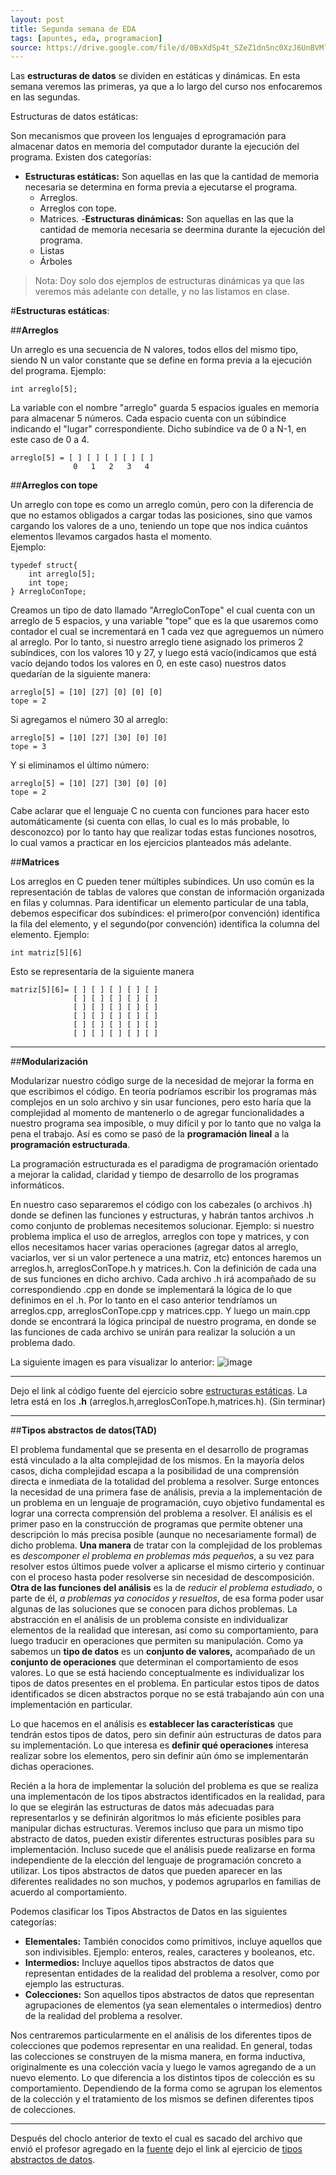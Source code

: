 ```yaml
---
layout: post
title: Segunda semana de EDA
tags: [apuntes, eda, programacion]
source: https://drive.google.com/file/d/0BxXdSp4t_SZeZ1dnSnc0XzJ6UnBVMlVoaDAta3F6Y3ZsSGs0/view?usp=sharing
---
```


Las __estructuras de datos__ se dividen en estáticas y dinámicas. En esta semana veremos las primeras, ya que a lo largo del curso nos enfocaremos en las segundas.

Estructuras de datos estáticas:


Son mecanismos que proveen los lenguajes d eprogramación para almacenar datos en memoria del computador durante la ejecución del programa. Existen dos categorías:
- __Estructuras estáticas:__ Son aquellas en las que la cantidad de memoria necesaria se determina en forma previa a ejecutarse el programa.
    - Arreglos.
    - Arreglos con tope.
    - Matrices.
-__Estructuras dinámicas:__ Son aquellas en las que la cantidad de memoria necesaria se deermina durante la ejecución del programa.
    - Listas
    - Árboles

>Nota: Doy solo dos ejemplos de estructuras dinámicas ya que las veremos más adelante con detalle, y no las listamos en clase.


#__Estructuras estáticas__:

##__Arreglos__

Un arreglo es una secuencia de N valores, todos ellos del mismo tipo, siendo N un valor constante que se define en forma previa a la ejecución del programa.
Ejemplo:

    int arreglo[5];

La variable con el nombre "arreglo" guarda 5 espacios iguales en memoria para almacenar 5 números. Cada espacio cuenta con un súbindice indicando el "lugar" correspondiente. Dicho subíndice va de 0 a N-1, en este caso de 0 a 4.

    arreglo[5] = [ ] [ ] [ ] [ ] [ ]
                  0   1   2   3   4

##__Arreglos con tope__

Un arreglo con tope es como un arreglo común, pero con la diferencia de que no estamos obligados a cargar todas las posiciones, sino que vamos cargando los valores de a uno, teniendo un tope que nos indica cuántos elementos llevamos cargados hasta el momento.              
Ejemplo:

    typedef struct{
        int arreglo[5];
        int tope;
    } ArregloConTope;

Creamos un tipo de dato llamado "ArregloConTope" el cual cuenta con un arreglo de 5 espacios, y una variable "tope" que es la que usaremos como contador el cual se incrementará en 1 cada vez que agreguemos un número al arreglo.
Por lo tanto, si nuestro arreglo tiene asignado los primeros 2 subíndices, con los valores 10 y 27, y luego está vacío(indicamos que está vacío dejando todos los valores en 0, en este caso) nuestros datos quedarían de la siguiente manera:

    arreglo[5] = [10] [27] [0] [0] [0]
    tope = 2

Si agregamos el número 30 al arreglo:

    arreglo[5] = [10] [27] [30] [0] [0]
    tope = 3

Y si eliminamos el último número:

    arreglo[5] = [10] [27] [30] [0] [0]
    tope = 2

Cabe aclarar que el lenguaje C no cuenta con funciones para hacer esto automáticamente (si cuenta con ellas, lo cual es lo más probable, lo desconozco) por lo tanto hay que realizar todas estas funciones nosotros, lo cual vamos a practicar en los ejercicios planteados más adelante.

##__Matrices__

Los arreglos en C pueden tener múltiples subíndices. Un uso común es la representación de tablas de valores que constan de información organizada en filas y columnas. Para identificar un elemento particular de una tabla, debemos especificar dos subíndices: el primero(por convención) identifica la fila del elemento, y el segundo(por convención) identifica la columna del elemento.
Ejemplo:

    int matriz[5][6]

Esto se representaría de la siguiente manera

    matriz[5][6]= [ ] [ ] [ ] [ ] [ ]
                  [ ] [ ] [ ] [ ] [ ]
                  [ ] [ ] [ ] [ ] [ ]
                  [ ] [ ] [ ] [ ] [ ]
                  [ ] [ ] [ ] [ ] [ ]
                  [ ] [ ] [ ] [ ] [ ]

---
##__Modularización__

Modularizar nuestro código surge de la necesidad de mejorar la forma en que escribimos el código. En teoría podríamos escribir los programas más complejos en un solo archivo y sin usar funciones, pero esto haría que la complejidad al momento de mantenerlo o de agregar funcionalidades a nuestro programa sea imposible, o muy difícil y por lo tanto que no valga la pena el trabajo.
Así es como se pasó de la __programación lineal__ a la __programación estructurada__.

La programación estructurada es el paradigma de programación orientado a mejorar la calidad, claridad y tiempo de desarrollo de los programas informáticos.

En nuestro caso separaremos el código con los cabezales (o archivos .h) donde se definen las funciones y estructuras, y habrán tantos archivos .h como conjunto de problemas necesitemos solucionar. Ejemplo: si nuestro problema implica el uso de arreglos, arreglos con tope y matrices, y con ellos necesitamos hacer varias operaciones (agregar datos al arreglo, vaciarlos, ver si un valor pertenece a una matriz, etc) entonces haremos un arreglos.h, arreglosConTope.h y matrices.h. Con la definición de cada una de sus funciones en dicho archivo.
Cada archivo .h irá acompañado de su correspondiendo .cpp en donde se implementará la lógica de lo que definimos en el .h. Por lo tanto en el caso anterior tendríamos un arreglos.cpp, arreglosConTope.cpp y matrices.cpp.
Y luego un main.cpp donde se encontrará la lógica principal de nuestro programa, en donde se las funciones de cada archivo se unirán para realizar la solución a un problema dado.

La siguiente imagen es para visualizar lo anterior:
![image]({{site.url/img/eda/semana2/modularizacion.png}})

---

Dejo el link al código fuente del ejercicio sobre [estructuras estáticas](https://github.com/Ctrl4/Estructura-de-Datos-y-Algoritmos/tree/master/Semana%2002/estructuras_estaticas). La letra está en los __.h__ (arreglos.h,arreglosConTope.h,matrices.h). (Sin terminar)

---

##__Tipos abstractos de datos(TAD)__

El problema fundamental que se presenta en el desarrollo de programas está vinculado a la alta complejidad de los mismos. En la mayoría delos casos, dicha complejidad escapa a la posibilidad de una comprensión directa e inmediata de la totalidad del problema a resolver. Surge entonces la necesidad de una primera fase de análisis, previa a la implementación de un problema en un lenguaje de programación, cuyo objetivo fundamental es lograr una correcta comprensión del problema a resolver.
El análisis es el primer paso en la construcción de programas que permite obtener una descripción lo más precisa posible (aunque no necesariamente formal) de dicho problema. __Una manera__ de tratar con la complejidad de los problemas es _descomponer el problema en problemas más pequeños_, a su vez para resolver estos últimos puede volver a aplicarse el mismo cirterio y continuar con el proceso hasta poder resolverse sin necesidad de descomposición.
__Otra de las funciones del análisis__ es la de _reducir el problema estudiado_, o parte de él, _a problemas ya conocidos y resueltos_, de esa forma poder usar algunas de las soluciones que se conocen para dichos problemas. La abstracción en el análisis de un problema consiste en individualizar elementos de la realidad que interesan, así como su comportamiento, para luego traducir en operaciones que permiten su manipulación. Como ya sabemos un __tipo de datos__ es un __conjunto de valores,__ acompañado de un __conjunto de operaciones__ que determinan el comportamiento de esos valores. Lo que se está haciendo conceptualmente es individualizar los tipos de datos presentes en el problema. En particular estos tipos de datos identificados se dicen abstractos porque no se está trabajando aún con una implementación en particular.

Lo que hacemos en el análisis es __establecer las características__ que tendrán estos tipos de datos, pero sin definir aún estructuras de datos para su implementación. Lo que interesa es __definir qué operaciones__ interesa realizar sobre los elementos, pero sin definir aún ómo se implementarán dichas operaciones.

Recién a la hora de implementar la solución del problema es que se realiza una implementacón de los tipos abstractos identificados en la realidad, para lo que se elegirán las estructuras de datos más adecuadas para representarlos y se definirán algoritmos lo más eficiente posibles para manipular dichas estructuras. Veremos incluso que para un mismo tipo abstracto de datos, pueden existir diferentes estructuras posibles para su implementación. Incluso sucede que el análisis puede realizarse en forma independiente de la elección del lenguaje de programación concreto a utilizar. Los tipos abstractos de datos que pueden aparecer en las diferentes realidades no son muchos, y podemos agruparlos en familias de acuerdo al comportamiento.

Podemos clasificar los Tipos Abstractos de Datos en las siguientes categorías:
- __Elementales:__ También conocidos como primitivos, incluye aquellos que son indivisibles. Ejemplo: enteros, reales, caracteres y booleanos, etc.
- __Intermedios:__ Incluye aquellos tipos abstractos de datos que representan entidades de la realidad del problema a resolver, como por ejemplo las estructuras.
- __Colecciones:__ Son aquellos tipos abstractos de datos que representan agrupaciones de elementos (ya sean elementales o intermedios) dentro de la realidad del problema a resolver.

Nos centraremos particularmente en el análisis de los diferentes tipos de colecciones que podemos representar en una realidad. En general, todas las colecciones se construyen de la misma manera, en forma inductiva, originalmente es una colección vacía y luego le vamos agregando de a un nuevo elemento. Lo que diferencia a los distintos tipos de colección es su comportamiento. Dependiendo de la forma como se agrupan los elementos de la colección y el tratamiento de los mismos se definen diferentes tipos de colecciones.

---

Después del choclo anterior de texto el cual es sacado del archivo que envió el profesor agregado en la [fuente]({{source}}) dejo el link al ejercicio de [tipos abstractos de datos](https://github.com/Ctrl4/Estructura-de-Datos-y-Algoritmos/tree/master/Semana%2002/tipos_abstractos_de_datos).
